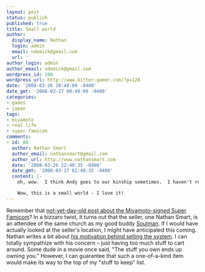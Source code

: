 ```yaml
---
layout: post
status: publish
published: true
title: Small world
author:
  display_name: Nathan
  login: admin
  email: ndemick@gmail.com
  url: ''
author_login: admin
author_email: ndemick@gmail.com
wordpress_id: 106
wordpress_url: http://www.bitter-gamer.com/?p=128
date: '2008-03-26 20:48:09 -0400'
date_gmt: '2008-03-27 00:48:09 -0400'
categories:
- games
- japan
tags:
- miyamoto
- real life
- super famicom
comments:
- id: 88
  author: Nathan Smart
  author_email: nathansmart@gmail.com
  author_url: http://www.nathansmart.com
  date: '2008-03-26 22:40:35 -0400'
  date_gmt: '2008-03-27 02:40:35 -0400'
  content: |-
    oh, wow.  I think Andy goes to our kinship sometimes.  I haven't really met him fully, but I've been in conversations with him and others.

    Wow, this is a small world - I love it!
---
```

<p>Remember that <a href="http://www.bitter-gamer.com/2008/03/25/miyamoto-signed-super-famicom/" title="not-yet-day-old post about the Miyamoto-signed Super Famicom">not-yet-day-old post about the Miyamoto-signed Super Famicom</a>? In a bizzaro twist, it turns out that the seller, one Nathan Smart, is an attendee of the same church as my good buddy <a href="http://andy.teamsoell.com" title="Soulman">Soulman</a>. If I would have actually looked at the seller's location, I might have anticipated this coming. Nathan writes a bit about <a href="http://www.nathansmart.com/blog2/?p=203" title="his motivation behind selling the system">his motivation behind selling the system</a>. I can totally sympathize with his concern &ndash; just having too much stuff to cart around. Some dude in a movie once said, "The stuff you own ends up owning you." However, I can guarantee that such a one-of-a-kind item would make its way to the top of my "stuff to keep" list.</p>
